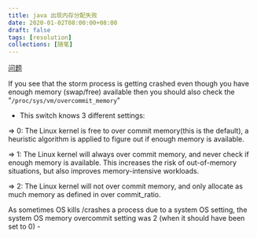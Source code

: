 ```yaml
---
title: java 出现内存分配失败
date: 2020-01-02T08:00:00+08:00
draft: false
tags: [resolution]
collections: [随笔]
---
```


[问题](https://community.cloudera.com/t5/Support-Questions/Storm-quot-Cannot-allocate-memory-quot-quot-insufficient/td-p/144449)

If you see that the storm process is getting crashed even though you have enough memory (swap/free) available then you should also check the "`/proc/sys/vm/overcommit_memory`"

- This switch knows 3 different settings:

=> 0: The Linux kernel is free to over commit memory(this is the default), a heuristic algorithm is applied to figure out if enough memory is available.

=> 1: The Linux kernel will always over commit memory, and never check if enough memory is available. This increases the risk of out-of-memory situations, but also improves memory-intensive workloads.

=> 2: The Linux kernel will not over commit memory, and only allocate as much memory as defined in over commit_ratio.

As sometimes OS kills /crashes a process due to a system OS setting, the system OS memory overcommit setting was 2 (when it should have been set to 0) -
